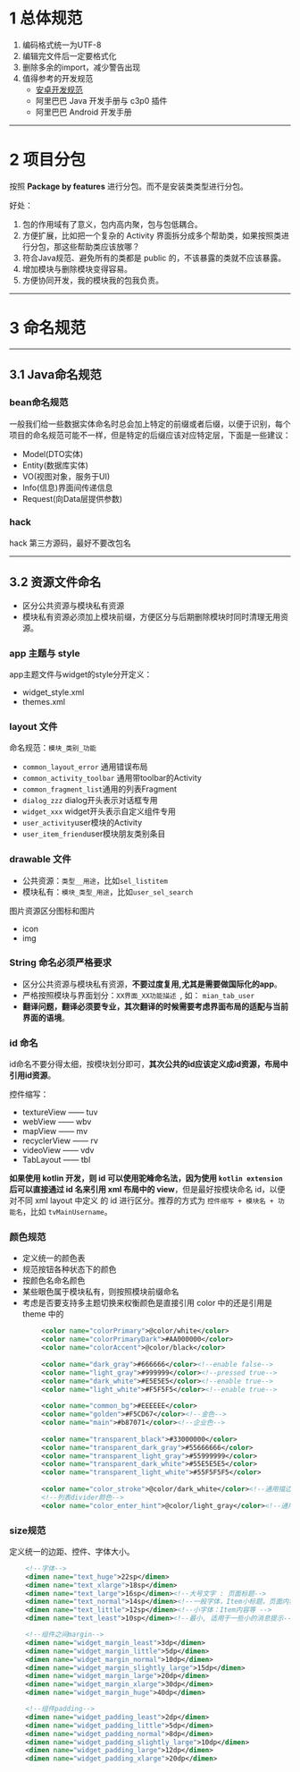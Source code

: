# 1 总体规范

1. 编码格式统一为UTF-8
2. 编辑完文件后一定要格式化
3. 删除多余的import，减少警告出现
4. 值得参考的开发规范
    - [安卓开发规范](https://github.com/Blankj/AndroidStandardDevelop#1-%E5%89%8D%E8%A8%80)
    - 阿里巴巴 Java 开发手册与 c3p0 插件
    - 阿里巴巴 Android 开发手册

---
# 2 项目分包

按照 **Package by features** 进行分包。而不是安装类类型进行分包。

好处：

1. 包的作用域有了意义，包内高内聚，包与包低耦合。
1. 方便扩展，比如把一个复杂的 Activity 界面拆分成多个帮助类，如果按照类进行分包，那这些帮助类应该放哪？
1. 符合Java规范、避免所有的类都是 public 的，不该暴露的类就不应该暴露。
1. 增加模块与删除模块变得容易。
1. 方便协同开发，我的模块我的包我负责。

---
# 3 命名规范

---
## 3.1 Java命名规范

### bean命名规范

一般我们给一些数据实体命名时总会加上特定的前缀或者后缀，以便于识别，每个项目的命名规范可能不一样，但是特定的后缀应该对应特定层，下面是一些建议：

 - Model(DTO实体)
 - Entity(数据库实体)
 - VO(视图对象，服务于UI)
 - Info(信息)界面间传递信息
 - Request(向Data层提供参数)

### hack

hack 第三方源码，最好不要改包名

---
## 3.2 资源文件命名

- 区分公共资源与模块私有资源
- 模块私有资源必须加上模块前缀，方便区分与后期删除模块时同时清理无用资源。

### app 主题与 style

app主题文件与widget的style分开定义：

- widget_style.xml
- themes.xml

### layout 文件

命名规范：`模块_类别_功能`

  - `common_layout_error` 通用错误布局
  - `common_activity_toolbar` 通用带toolbar的Activity
  - `common_fragment_list`通用的列表Fragment
  - `dialog_zzz` dialog开头表示对话框专用
  - `widget_xxx` widget开头表示自定义组件专用
  - `user_activity`user模块的Activity
  - `user_item_friend`user模块朋友类别条目


### drawable 文件

- 公共资源：`类型__用途`，比如`sel_listitem`
- 模块私有：`模块_类型_用途`，比如`user_sel_search`


图片资源区分图标和图片

- icon
- img

### String 命名必须严格要求

- 区分公共资源与模块私有资源，**不要过度复用,尤其是需要做国际化的app**。
- 严格按照模块与界面划分：`XX界面_XX功能描述 `, 如： `mian_tab_user`
- **翻译问题，翻译必须要专业，其次翻译的时候需要考虑界面布局的适配与当前界面的语境**。

### id 命名

id命名不要分得太细，按模块划分即可，**其次公共的id应该定义成id资源，布局中引用id资源**。

控件缩写：

- textureView —— tuv
- webView —— wbv
- mapView —— mv
- recyclerView —— rv
- videoView —— vdv
- TabLayout —— tbl

**如果使用 kotlin 开发，则 id 可以使用驼峰命名法，因为使用 `kotlin extension` 后可以直接通过 id 名来引用 xml 布局中的 view**，但是最好按模块命名 id，以便对不同 xml layout 中定义 的 id 进行区分。推荐的方式为 `控件缩写 + 模块名 + 功能名`，比如 `tvMainUsername`。

### 颜色规范

- 定义统一的颜色表
- 规范按钮各种状态下的颜色
- 按颜色名命名颜色
- 某些眼色属于模块私有，则按照模块前缀命名
- 考虑是否要支持多主题切换来权衡颜色是直接引用 color 中的还是引用是 theme 中的

```xml
        <color name="colorPrimary">@color/white</color>
        <color name="colorPrimaryDark">#AA000000</color>
        <color name="colorAccent">@color/black</color>
    
        <color name="dark_gray">#666666</color><!--enable false-->
        <color name="light_gray">#999999</color><!--pressed true-->
        <color name="dark_white">#E5E5E5</color><!--enable true-->
        <color name="light_white">#F5F5F5</color><!--enable true-->
    
        <color name="common_bg">#EEEEEE</color>
        <color name="golden">#F5CD67</color><!--金色-->
        <color name="main">#b87071</color><!--企业色-->
    
        <color name="transparent_black">#33000000</color>
        <color name="transparent_dark_gray">#55666666</color>
        <color name="transparent_light_gray">#55999999</color>
        <color name="transparent_dark_white">#55E5E5E5</color>
        <color name="transparent_light_white">#55F5F5F5</color>
    
        <color name="color_stroke">@color/dark_white</color><!--通用描边-->
        <!--列表divider颜色-->
        <color name="color_enter_hint">@color/light_gray</color><!--通用输入hint文字颜色-->
```

### size规范

定义统一的边距、控件、字体大小。

```xml
    <!--字体-->
    <dimen name="text_huge">22sp</dimen>
    <dimen name="text_xlarge">18sp</dimen>
    <dimen name="text_large">16sp</dimen><!--大号文字 : 页面标题-->
    <dimen name="text_normal">14sp</dimen><!--一般字体，Item小标题，页面内容等-->
    <dimen name="text_little">12sp</dimen><!--小字体：Item内容等 -->
    <dimen name="text_least">10sp</dimen><!--最小, 适用于一些小的消息提示-->

    <!--组件之间margin-->
    <dimen name="widget_margin_least">3dp</dimen>
    <dimen name="widget_margin_little">5dp</dimen>
    <dimen name="widget_margin_normal">10dp</dimen>
    <dimen name="widget_margin_slightly_large">15dp</dimen>
    <dimen name="widget_margin_large">20dp</dimen>
    <dimen name="widget_margin_xlarge">30dp</dimen>
    <dimen name="widget_margin_huge">40dp</dimen>

    <!--组件padding-->
    <dimen name="widget_padding_least">2dp</dimen>
    <dimen name="widget_padding_little">5dp</dimen>
    <dimen name="widget_padding_normal">8dp</dimen>
    <dimen name="widget_padding_slightly_large">10dp</dimen>
    <dimen name="widget_padding_large">12dp</dimen>
    <dimen name="widget_padding_xlarge">20dp</dimen>
```
